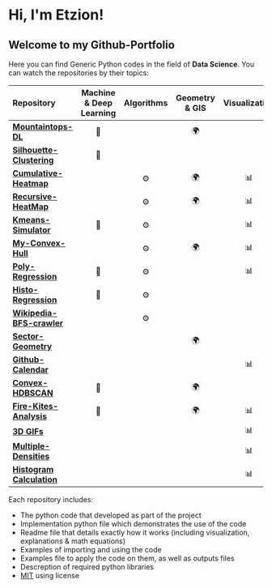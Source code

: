 # Hi, I'm Etzion!
## Welcome to my Github-Portfolio

Here you can find Generic Python codes in the field of **Data Science**. You can watch the repositories by their topics:

| Repository | Machine & Deep Learning | Algorithms | Geometry & GIS | Visualization | Projects |
| :--------- | :---------------------: | :--------: | :------------: | :-----------: | :------: |
| [**Mountaintops-DL**](https://github.com/EtzionR/Finding-Mountaintops-using-DL) | :crystal_ball: |  | :earth_africa: |  | :rocket: |
| [**Silhouette-Clustering**](https://github.com/EtzionR/Clustering-by-Silhouette) | :crystal_ball: |  |  |  |  |
| [**Cumulative-Heatmap**](https://github.com/EtzionR/Cumulative-Heatmap-Calculation) |  | :gear: | :earth_africa: | :bar_chart: |  |
| [**Recursive-HeatMap**](https://github.com/EtzionR/Recursive-HeatMap-Calculation) |  | :gear: | :earth_africa: | :bar_chart: |  |
| [**Kmeans-Simulator**](https://github.com/EtzionR/Kmeans-Simulator) | :crystal_ball: | :gear: |  | :bar_chart: |  |
| [**My-Convex-Hull**](https://github.com/EtzionR/My-Convex-Hull) |  | :gear: | :earth_africa: | :bar_chart: |  |
| [**Poly-Regression**](https://github.com/EtzionR/Polynomial-Regression-Optimizer) | :crystal_ball: | :gear: |  | :bar_chart: |  |
| [**Histo-Regression**](https://github.com/EtzionR/Histo-Regression) | :crystal_ball: | :gear: |  |  |  |
| [**Wikipedia-BFS-crawler**](https://github.com/EtzionR/create-Wikipedia-pages-network-using-BFS-crawler) |  | :gear: |  |  | :rocket: |
| [**Sector-Geometry**](https://github.com/EtzionR/create-sector-shape-KML-file) |  |  | :earth_africa: |  |  |
| [**Github-Calendar**](https://github.com/EtzionR/Github-Commits-Crawling) | | | | :bar_chart: |:rocket:|
| [**Convex-HDBSCAN**](https://github.com/EtzionR/generate-Convex-Hull-SHP-from-HDBSCAN-clustering-probabilities) | :crystal_ball: |  | :earth_africa: |  |  |
| [**Fire-Kites-Analysis**](https://github.com/EtzionR/fire-kite-analysis) | :crystal_ball: |  | :earth_africa: | :bar_chart: | :rocket: |
| [**3D GIFs**](https://github.com/EtzionR/create-3d-graph-gif) |  |  |  | :bar_chart: |  |
| [**Multiple-Densities**](https://github.com/EtzionR/create-multi-smooth-density-plot) |  |  |  | :bar_chart: |  |
| [**Histogram Calculation**](https://github.com/EtzionR/Histogram-Dictionary) |  |  |  | :bar_chart: |  |

Each repository includes:
- The python code that developed as part of the project
- Implementation python file which demonstrates the use of the code
- Readme file that details exactly how it works (including visualization, explanations & math equations)
- Examples of importing and using the code
- Examples file to apply the code on them, as well as outputs files
- Descreption of required python libraries
- [MIT](https://en.wikipedia.org/wiki/MIT_License) using license
